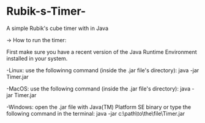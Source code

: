# Rubik-s-Timer-
A simple Rubik's cube timer with in Java



 -> How to run the timer:

First make sure you have a recent version of the Java Runtime Environment installed in your system. 

  -Linux: use the followinng command (inside the .jar file's directory): java -jar Timer.jar

  -MacOS: use the following command (inside the .jar file's directory): java -jar Timer.jar

  -Windows: open the .jar file with Java(TM) Platform SE binary 
  or type the following command in the terminal: java -jar c:\path\to\the\file\Timer.jar
